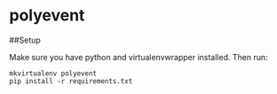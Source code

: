 # polyevent

##Setup

Make sure you have python and virtualenvwrapper installed. Then run:

```
mkvirtualenv polyevent
pip install -r requirements.txt
```

